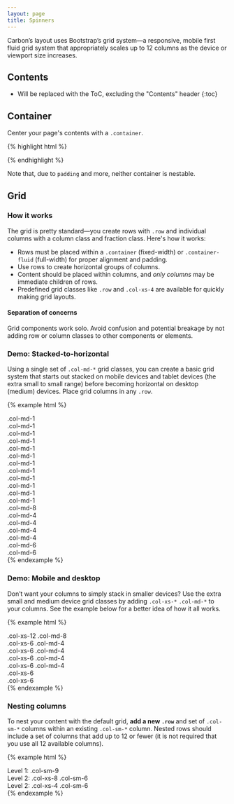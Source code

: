 ```yaml
---
layout: page
title: Spinners
---
```


Carbon’s layout uses Bootstrap’s grid system—a responsive, mobile first fluid grid system that appropriately scales up to 12 columns as the device or viewport size increases.

## Contents

* Will be replaced with the ToC, excluding the "Contents" header
{:toc}

## Container

Center your page's contents with a `.container`.

{% highlight html %}
<div class="container">
  <!-- contents here -->
</div>
{% endhighlight %}

Note that, due to `padding` and more, neither container is nestable.

## Grid

### How it works

The grid is pretty standard—you create rows with `.row` and individual columns with a column class and fraction class. Here's how it works:

- Rows must be placed within a `.container` (fixed-width) or `.container-fluid` (full-width) for proper alignment and padding.
- Use rows to create horizontal groups of columns.
- Content should be placed within columns, and _only columns_ may be immediate children of rows.
- Predefined grid classes like `.row` and `.col-xs-4` are available for quickly making grid layouts.

<div class="c-docs-callout c-docs-callout-info">
  <h4>Separation of concerns</h4>
  <p>Grid components work solo. Avoid confusion and potential breakage by not adding row or column classes to other components or elements.</p>
</div>

### Demo: Stacked-to-horizontal

Using a single set of `.col-md-*` grid classes, you can create a basic grid system that starts out stacked on mobile devices and tablet devices (the extra small to small range) before becoming horizontal on desktop (medium) devices. Place grid columns in any `.row`.

{% example html %}
<div class="container">
  <div class="row">
    <div class="col-md-1">.col-md-1</div>
    <div class="col-md-1">.col-md-1</div>
    <div class="col-md-1">.col-md-1</div>
    <div class="col-md-1">.col-md-1</div>
    <div class="col-md-1">.col-md-1</div>
    <div class="col-md-1">.col-md-1</div>
    <div class="col-md-1">.col-md-1</div>
    <div class="col-md-1">.col-md-1</div>
    <div class="col-md-1">.col-md-1</div>
    <div class="col-md-1">.col-md-1</div>
    <div class="col-md-1">.col-md-1</div>
    <div class="col-md-1">.col-md-1</div>
  </div>
  <div class="row">
    <div class="col-md-8">.col-md-8</div>
    <div class="col-md-4">.col-md-4</div>
  </div>
  <div class="row">
    <div class="col-md-4">.col-md-4</div>
    <div class="col-md-4">.col-md-4</div>
    <div class="col-md-4">.col-md-4</div>
  </div>
  <div class="row">
    <div class="col-md-6">.col-md-6</div>
    <div class="col-md-6">.col-md-6</div>
  </div>
</div>
{% endexample %}

### Demo: Mobile and desktop

Don’t want your columns to simply stack in smaller devices? Use the extra small and medium device grid classes by adding `.col-xs-*` `.col-md-*` to your columns. See the example below for a better idea of how it all works.

{% example html %}
<div class="container">
  <!-- Stack the columns on mobile by making one full-width and the other half-width -->
  <div class="row">
    <div class="col-xs-12 col-md-8">.col-xs-12 .col-md-8</div>
    <div class="col-xs-6 col-md-4">.col-xs-6 .col-md-4</div>
  </div>

  <!-- Columns start at 50% wide on mobile and bump up to 33.3% wide on desktop -->
  <div class="row">
    <div class="col-xs-6 col-md-4">.col-xs-6 .col-md-4</div>
    <div class="col-xs-6 col-md-4">.col-xs-6 .col-md-4</div>
    <div class="col-xs-6 col-md-4">.col-xs-6 .col-md-4</div>
  </div>

  <!-- Columns are always 50% wide, on mobile and desktop -->
  <div class="row">
    <div class="col-xs-6">.col-xs-6</div>
    <div class="col-xs-6">.col-xs-6</div>
  </div>
</div>
{% endexample %}

### Nesting columns

To nest your content with the default grid, **add a new `.row`** and set of `.col-sm-*` columns within an existing `.col-sm-*` column. Nested rows should include a set of columns that add up to 12 or fewer (it is not required that you use all 12 available columns).

{% example html %}
<div class="container">
  <div class="row">
    <div class="col-sm-9">
      Level 1: .col-sm-9
      <div class="row">
        <div class="col-xs-8 col-sm-6">
          Level 2: .col-xs-8 .col-sm-6
        </div>
        <div class="col-xs-4 col-sm-6">
          Level 2: .col-xs-4 .col-sm-6
        </div>
      </div>
    </div>
  </div>
</div>
{% endexample %}
